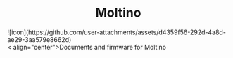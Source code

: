 <h1 align="center"> Moltino </h1>
![icon](https://github.com/user-attachments/assets/d4359f56-292d-4a8d-ae29-3aa579e8662d)<br>
< align="center">Documents and firmware for Moltino

